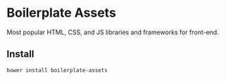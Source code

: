 Boilerplate Assets
=======

Most popular HTML, CSS, and JS libraries and frameworks for front-end.

Install
------------

```bash
bower install boilerplate-assets
```
